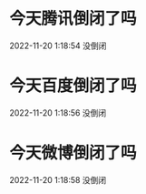 # 今天腾讯倒闭了吗

2022-11-20 1:18:54 没倒闭

# 今天百度倒闭了吗

2022-11-20 1:18:56 没倒闭

# 今天微博倒闭了吗

2022-11-20 1:18:58 没倒闭


